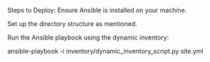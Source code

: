 Steps to Deploy:
Ensure Ansible is installed on your machine.

Set up the directory structure as mentioned.

Run the Ansible playbook using the dynamic inventory:

 ansible-playbook -i inventory/dynamic_inventory_script.py site.yml
